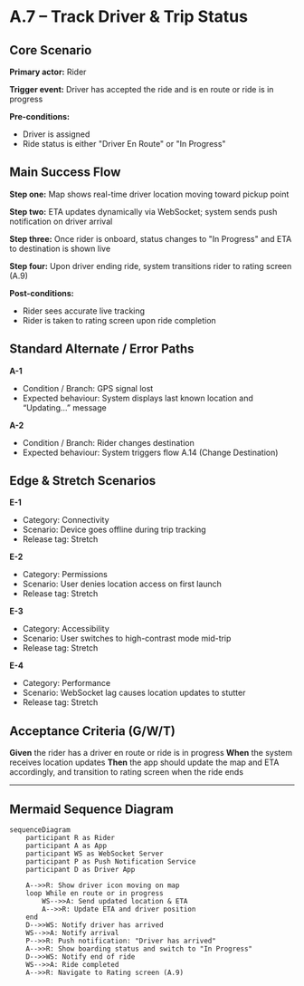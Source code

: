 # A.7 – Track Driver & Trip Status <MVP>

## Core Scenario

**Primary actor:** Rider

**Trigger event:** Driver has accepted the ride and is en route or ride is in progress

**Pre-conditions:**

* Driver is assigned
* Ride status is either "Driver En Route" or "In Progress"

## Main Success Flow

**Step one:** Map shows real-time driver location moving toward pickup point

**Step two:** ETA updates dynamically via WebSocket; system sends push notification on driver arrival

**Step three:** Once rider is onboard, status changes to "In Progress" and ETA to destination is shown live

**Step four:** Upon driver ending ride, system transitions rider to rating screen (A.9)

**Post-conditions:**

* Rider sees accurate live tracking
* Rider is taken to rating screen upon ride completion

## Standard Alternate / Error Paths

**A-1**

* Condition / Branch: GPS signal lost
* Expected behaviour: System displays last known location and “Updating…” message

**A-2**

* Condition / Branch: Rider changes destination
* Expected behaviour: System triggers flow A.14 (Change Destination)

## Edge & Stretch Scenarios

**E-1**

* Category: Connectivity
* Scenario: Device goes offline during trip tracking
* Release tag: Stretch

**E-2**

* Category: Permissions
* Scenario: User denies location access on first launch
* Release tag: Stretch

**E-3**

* Category: Accessibility
* Scenario: User switches to high-contrast mode mid-trip
* Release tag: Stretch

**E-4**

* Category: Performance
* Scenario: WebSocket lag causes location updates to stutter
* Release tag: Stretch

## Acceptance Criteria (G/W/T)

**Given** the rider has a driver en route or ride is in progress
**When** the system receives location updates
**Then** the app should update the map and ETA accordingly, and transition to rating screen when the ride ends

---

## Mermaid Sequence Diagram

```mermaid
sequenceDiagram
    participant R as Rider
    participant A as App
    participant WS as WebSocket Server
    participant P as Push Notification Service
    participant D as Driver App

    A-->>R: Show driver icon moving on map
    loop While en route or in progress
        WS-->>A: Send updated location & ETA
        A-->>R: Update ETA and driver position
    end
    D-->>WS: Notify driver has arrived
    WS-->>A: Notify arrival
    P-->>R: Push notification: "Driver has arrived"
    A-->>R: Show boarding status and switch to "In Progress"
    D-->>WS: Notify end of ride
    WS-->>A: Ride completed
    A-->>R: Navigate to Rating screen (A.9)
```
